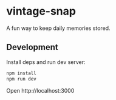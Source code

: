 # vintage-snap

A fun way to keep daily memories stored.

## Development

Install deps and run dev server:

```bash
npm install
npm run dev
```

Open http://localhost:3000

